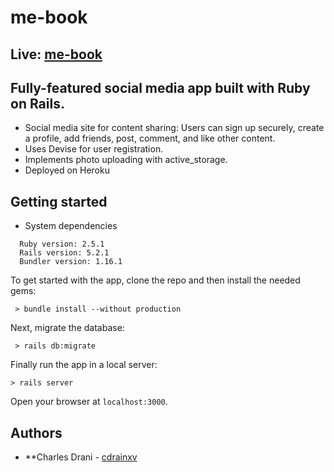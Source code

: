 # me-book

## Live: [me-book](https://me-book.herokuapp.com)


## Fully-featured social media app built with Ruby on Rails.

* Social media site for content sharing: Users can sign up securely, 
  create a profile, add friends, post, comment, and like other content.
* Uses Devise for user registration.
* Implements photo uploading with active_storage.
* Deployed on Heroku


## Getting started

* System dependencies

```
  Ruby version: 2.5.1
  Rails version: 5.2.1
  Bundler version: 1.16.1
```

To get started with the app, clone the repo and then install the needed gems:

```
 > bundle install --without production
```

Next, migrate the database:

```
 > rails db:migrate
```

Finally run the app in a local server:

```
> rails server
```

Open your browser at `localhost:3000`.


## Authors

* **Charles Drani - [cdrainxv](https://github.com/cdrainxv)

